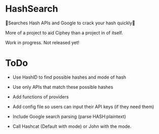 # HashSearch
🔎Searches Hash APIs and Google to crack your hash quickly🔎

More of a project to aid Ciphey than a project in of itself.

Work in progress. Not released yet!

# ToDo
* Use HashID to find possible hashes and mode of hash
* Use only APIs that match these possible hashes
* Add functions of providers
* Add config file so users can input their API keys (if they need them)
* Include Google search parsing (parse HASH:plaintext)

* Call Hashcat (Default with mode) or John with the mode.
